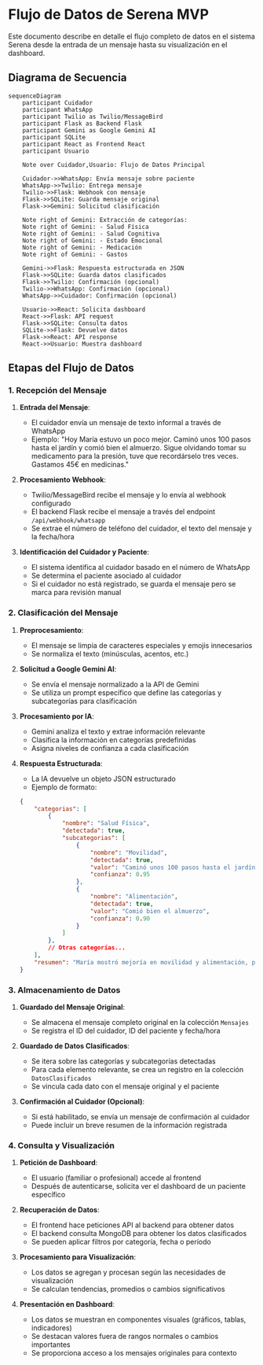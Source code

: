# Flujo de Datos de Serena MVP

Este documento describe en detalle el flujo completo de datos en el sistema Serena desde la entrada de un mensaje hasta su visualización en el dashboard.

## Diagrama de Secuencia

```mermaid
sequenceDiagram
    participant Cuidador
    participant WhatsApp
    participant Twilio as Twilio/MessageBird
    participant Flask as Backend Flask
    participant Gemini as Google Gemini AI
    participant SQLite
    participant React as Frontend React
    participant Usuario

    Note over Cuidador,Usuario: Flujo de Datos Principal
    
    Cuidador->>WhatsApp: Envía mensaje sobre paciente
    WhatsApp->>Twilio: Entrega mensaje
    Twilio->>Flask: Webhook con mensaje
    Flask->>SQLite: Guarda mensaje original
    Flask->>Gemini: Solicitud clasificación
    
    Note right of Gemini: Extracción de categorías:
    Note right of Gemini: - Salud Física
    Note right of Gemini: - Salud Cognitiva
    Note right of Gemini: - Estado Emocional
    Note right of Gemini: - Medicación
    Note right of Gemini: - Gastos
    
    Gemini->>Flask: Respuesta estructurada en JSON
    Flask->>SQLite: Guarda datos clasificados
    Flask->>Twilio: Confirmación (opcional)
    Twilio->>WhatsApp: Confirmación (opcional)
    WhatsApp->>Cuidador: Confirmación (opcional)
    
    Usuario->>React: Solicita dashboard
    React->>Flask: API request
    Flask->>SQLite: Consulta datos
    SQLite->>Flask: Devuelve datos
    Flask->>React: API response
    React->>Usuario: Muestra dashboard
```

## Etapas del Flujo de Datos

### 1. Recepción del Mensaje

1. **Entrada del Mensaje**:
   - El cuidador envía un mensaje de texto informal a través de WhatsApp
   - Ejemplo: "Hoy María estuvo un poco mejor. Caminó unos 100 pasos hasta el jardín y comió bien el almuerzo. Sigue olvidando tomar su medicamento para la presión, tuve que recordárselo tres veces. Gastamos 45€ en medicinas."

2. **Procesamiento Webhook**:
   - Twilio/MessageBird recibe el mensaje y lo envía al webhook configurado
   - El backend Flask recibe el mensaje a través del endpoint `/api/webhook/whatsapp`
   - Se extrae el número de teléfono del cuidador, el texto del mensaje y la fecha/hora

3. **Identificación del Cuidador y Paciente**:
   - El sistema identifica al cuidador basado en el número de WhatsApp
   - Se determina el paciente asociado al cuidador
   - Si el cuidador no está registrado, se guarda el mensaje pero se marca para revisión manual

### 2. Clasificación del Mensaje

1. **Preprocesamiento**:
   - El mensaje se limpia de caracteres especiales y emojis innecesarios
   - Se normaliza el texto (minúsculas, acentos, etc.)

2. **Solicitud a Google Gemini AI**:
   - Se envía el mensaje normalizado a la API de Gemini
   - Se utiliza un prompt específico que define las categorías y subcategorías para clasificación

3. **Procesamiento por IA**:
   - Gemini analiza el texto y extrae información relevante
   - Clasifica la información en categorías predefinidas
   - Asigna niveles de confianza a cada clasificación

4. **Respuesta Estructurada**:
   - La IA devuelve un objeto JSON estructurado
   - Ejemplo de formato:
   ```json
   {
       "categorias": [
           {
               "nombre": "Salud Física",
               "detectada": true,
               "subcategorias": [
                   {
                       "nombre": "Movilidad",
                       "detectada": true,
                       "valor": "Caminó unos 100 pasos hasta el jardín",
                       "confianza": 0.95
                   },
                   {
                       "nombre": "Alimentación",
                       "detectada": true,
                       "valor": "Comió bien el almuerzo",
                       "confianza": 0.90
                   }
               ]
           },
           // Otras categorías...
       ],
       "resumen": "María mostró mejoría en movilidad y alimentación, pero continúa con problemas de adherencia a medicación."
   }
   ```

### 3. Almacenamiento de Datos

1. **Guardado del Mensaje Original**:
   - Se almacena el mensaje completo original en la colección `Mensajes`
   - Se registra el ID del cuidador, ID del paciente y fecha/hora

2. **Guardado de Datos Clasificados**:
   - Se itera sobre las categorías y subcategorías detectadas
   - Para cada elemento relevante, se crea un registro en la colección `DatosClasificados`
   - Se vincula cada dato con el mensaje original y el paciente

3. **Confirmación al Cuidador (Opcional)**:
   - Si está habilitado, se envía un mensaje de confirmación al cuidador
   - Puede incluir un breve resumen de la información registrada

### 4. Consulta y Visualización

1. **Petición de Dashboard**:
   - El usuario (familiar o profesional) accede al frontend
   - Después de autenticarse, solicita ver el dashboard de un paciente específico

2. **Recuperación de Datos**:
   - El frontend hace peticiones API al backend para obtener datos
   - El backend consulta MongoDB para obtener los datos clasificados
   - Se pueden aplicar filtros por categoría, fecha o período

3. **Procesamiento para Visualización**:
   - Los datos se agregan y procesan según las necesidades de visualización
   - Se calculan tendencias, promedios o cambios significativos

4. **Presentación en Dashboard**:
   - Los datos se muestran en componentes visuales (gráficos, tablas, indicadores)
   - Se destacan valores fuera de rangos normales o cambios importantes
   - Se proporciona acceso a los mensajes originales para contexto